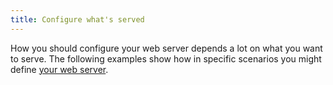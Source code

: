 ```yaml
---
title: Configure what's served
---
```


How you should configure your web server depends a lot on what you want to serve.
The following examples show how in specific scenarios you might define [your web server](/create-apps/app-reference/builtin-image.md#web).
